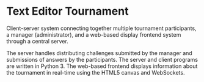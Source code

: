 Text Editor Tournament
=======================

Client-server system connecting together multiple tournament participants, a manager (administrator), and a web-based display frontend system through a central server.

The server handles distributing challenges submitted by the manager and submissions of answers by the participants. The server and client programs are written in Python 3. The web-based frontend displays information about the tournament in real-time using the HTML5 canvas and WebSockets.
